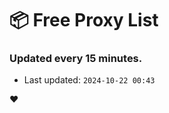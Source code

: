 # :package: Free Proxy List
### Updated every 15 minutes.

- Last updated: `2024-10-22 00:43`

:heart:
